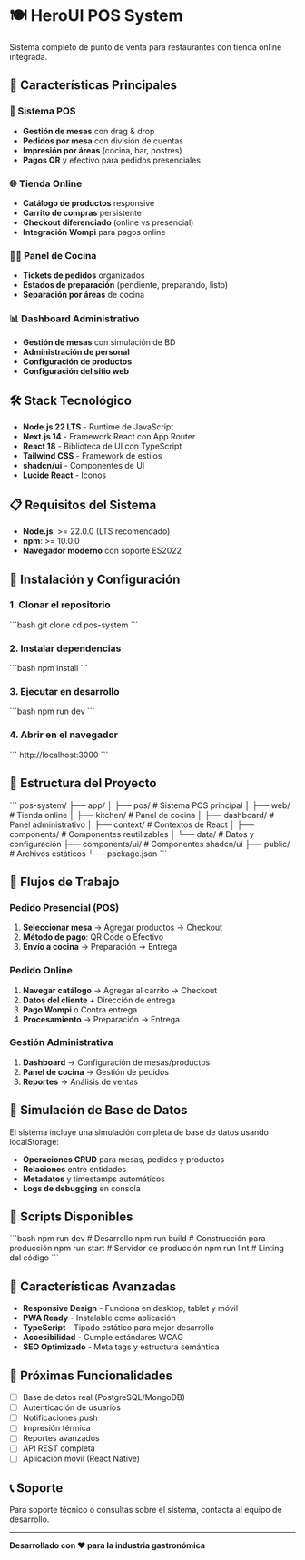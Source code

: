 # 🍽️ HeroUI POS System

Sistema completo de punto de venta para restaurantes con tienda online integrada.

## 🚀 Características Principales

### 🏪 Sistema POS
- **Gestión de mesas** con drag & drop
- **Pedidos por mesa** con división de cuentas
- **Impresión por áreas** (cocina, bar, postres)
- **Pagos QR** y efectivo para pedidos presenciales

### 🌐 Tienda Online
- **Catálogo de productos** responsive
- **Carrito de compras** persistente
- **Checkout diferenciado** (online vs presencial)
- **Integración Wompi** para pagos online

### 👨‍🍳 Panel de Cocina
- **Tickets de pedidos** organizados
- **Estados de preparación** (pendiente, preparando, listo)
- **Separación por áreas** de cocina

### 📊 Dashboard Administrativo
- **Gestión de mesas** con simulación de BD
- **Administración de personal**
- **Configuración de productos**
- **Configuración del sitio web**

## 🛠️ Stack Tecnológico

- **Node.js 22 LTS** - Runtime de JavaScript
- **Next.js 14** - Framework React con App Router
- **React 18** - Biblioteca de UI con TypeScript
- **Tailwind CSS** - Framework de estilos
- **shadcn/ui** - Componentes de UI
- **Lucide React** - Iconos

## 📋 Requisitos del Sistema

- **Node.js**: >= 22.0.0 (LTS recomendado)
- **npm**: >= 10.0.0
- **Navegador moderno** con soporte ES2022

## 🚀 Instalación y Configuración

### 1. Clonar el repositorio
\`\`\`bash
git clone <repository-url>
cd pos-system
\`\`\`

### 2. Instalar dependencias
\`\`\`bash
npm install
\`\`\`

### 3. Ejecutar en desarrollo
\`\`\`bash
npm run dev
\`\`\`

### 4. Abrir en el navegador
\`\`\`
http://localhost:3000
\`\`\`

## 📁 Estructura del Proyecto

\`\`\`
pos-system/
├── app/
│   ├── pos/                 # Sistema POS principal
│   ├── web/                 # Tienda online
│   ├── kitchen/             # Panel de cocina
│   ├── dashboard/           # Panel administrativo
│   ├── context/             # Contextos de React
│   ├── components/          # Componentes reutilizables
│   └── data/               # Datos y configuración
├── components/ui/           # Componentes shadcn/ui
├── public/                  # Archivos estáticos
└── package.json
\`\`\`

## 🔄 Flujos de Trabajo

### Pedido Presencial (POS)
1. **Seleccionar mesa** → Agregar productos → Checkout
2. **Método de pago**: QR Code o Efectivo
3. **Envío a cocina** → Preparación → Entrega

### Pedido Online
1. **Navegar catálogo** → Agregar al carrito → Checkout
2. **Datos del cliente** + Dirección de entrega
3. **Pago Wompi** o Contra entrega
4. **Procesamiento** → Preparación → Entrega

### Gestión Administrativa
1. **Dashboard** → Configuración de mesas/productos
2. **Panel de cocina** → Gestión de pedidos
3. **Reportes** → Análisis de ventas

## 💾 Simulación de Base de Datos

El sistema incluye una simulación completa de base de datos usando localStorage:

- **Operaciones CRUD** para mesas, pedidos y productos
- **Relaciones** entre entidades
- **Metadatos** y timestamps automáticos
- **Logs de debugging** en consola

## 🔧 Scripts Disponibles

\`\`\`bash
npm run dev      # Desarrollo
npm run build    # Construcción para producción
npm run start    # Servidor de producción
npm run lint     # Linting del código
\`\`\`

## 🌟 Características Avanzadas

- **Responsive Design** - Funciona en desktop, tablet y móvil
- **PWA Ready** - Instalable como aplicación
- **TypeScript** - Tipado estático para mejor desarrollo
- **Accesibilidad** - Cumple estándares WCAG
- **SEO Optimizado** - Meta tags y estructura semántica

## 🔮 Próximas Funcionalidades

- [ ] Base de datos real (PostgreSQL/MongoDB)
- [ ] Autenticación de usuarios
- [ ] Notificaciones push
- [ ] Impresión térmica
- [ ] Reportes avanzados
- [ ] API REST completa
- [ ] Aplicación móvil (React Native)

## 📞 Soporte

Para soporte técnico o consultas sobre el sistema, contacta al equipo de desarrollo.

---

**Desarrollado con ❤️ para la industria gastronómica**
